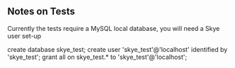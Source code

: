 Notes on Tests
-

Currently the tests require a MySQL local database,  you will need a Skye user set-up

create database skye_test;
create user 'skye_test'@'localhost' identified by 'skye_test';
grant all on skye_test.* to 'skye_test'@'localhost';
